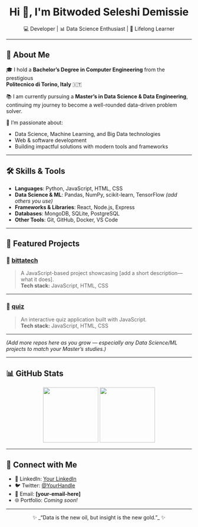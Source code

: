 <h1 align="center">Hi 👋, I'm Bitwoded Seleshi Demissie</h1>
<p align="center">
  💻 Developer | 📊 Data Science Enthusiast | 🚀 Lifelong Learner
</p>

---

## 🧭 About Me

🎓 I hold a **Bachelor’s Degree in Computer Engineering** from the prestigious  
**Politecnico di Torino, Italy** 🇮🇹  

📚 I am currently pursuing a **Master’s in Data Science & Data Engineering**,  
continuing my journey to become a well-rounded data-driven problem solver.  

🌱 I’m passionate about:
- Data Science, Machine Learning, and Big Data technologies  
- Web & software development  
- Building impactful solutions with modern tools and frameworks  

---

## 🛠️ Skills & Tools

- **Languages**: Python, JavaScript, HTML, CSS  
- **Data Science & ML**: Pandas, NumPy, scikit-learn, TensorFlow *(add others you use)*  
- **Frameworks & Libraries**: React, Node.js, Express  
- **Databases**: MongoDB, SQLite, PostgreSQL  
- **Other Tools**: Git, GitHub, Docker, VS Code  

---

## 🚀 Featured Projects

### 🔹 [bittatech](https://github.com/BitwodedSeleshiDemissie/bittatech)
> A JavaScript-based project showcasing [add a short description—what it does].  
**Tech stack:** JavaScript, HTML, CSS  

---

### 🔹 [quiz](https://github.com/BitwodedSeleshiDemissie/quiz)
> An interactive quiz application built with JavaScript.  
**Tech stack:** JavaScript, HTML, CSS  

---

*(Add more repos here as you grow — especially any Data Science/ML projects to match your Master’s studies.)*

---

## 📊 GitHub Stats

<p align="center">
  <img height="150" src="https://github-readme-stats.vercel.app/api?username=BitwodedSeleshiDemissie&show_icons=true&theme=radical" />
  <img height="150" src="https://github-readme-stats.vercel.app/api/top-langs/?username=BitwodedSeleshiDemissie&layout=compact&theme=radical" />
</p>

---

## 🤝 Connect with Me

- 💼 LinkedIn: [Your LinkedIn](https://linkedin.com/in/your-username)  
- 🐦 Twitter: [@YourHandle](https://twitter.com/yourhandle)  
- 📧 Email: **[your-email-here]**  
- 🌐 Portfolio: *Coming soon!*  

---

<p align="center">
  ✨ _“Data is the new oil, but insight is the new gold.”_ ✨
</p>
